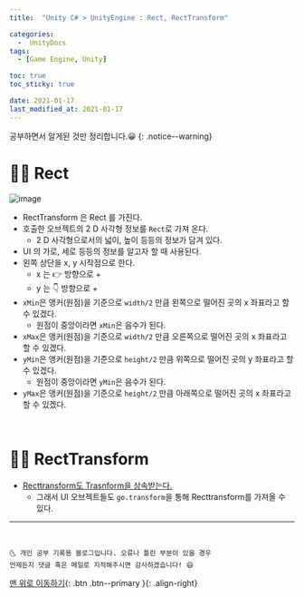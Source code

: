 ```yaml
---
title:  "Unity C# > UnityEngine : Rect, RectTransform" 

categories:
  -  UnityDocs
tags:
  - [Game Engine, Unity]

toc: true
toc_sticky: true

date: 2021-01-17
last_modified_at: 2021-01-17
---
```


공부하면서 알게된 것만 정리합니다.😀
{: .notice--warning}

# 👩‍🦰 Rect

![image](https://user-images.githubusercontent.com/42318591/95005851-2e521a80-0638-11eb-88ec-3063af8f9c37.png)

- RectTransform 은 Rect 를 가진다.
- 호출한 오브젝트의 2 D 사각형 정보를 `Rect`로 가져 온다.
  - 2 D 사각형으로서의 넓이, 높이 등등의 정보가 담겨 있다.
- UI 의 가로, 세로 등등의 정보를 알고자 할 때 사용된다.
- 왼쪽 상단을 x, y 시작점으로 한다.
  - x 는 👉 방향으로 +
  - y 는 👇 방향으로 + 
- `xMin`은 앵커(원점)을 기준으로 `width/2` 만큼 왼쪽으로 떨어진 곳의 x 좌표라고 할 수 있겠다.
  - 원점이 중앙이라면 `xMin`은 음수가 된다.
- `xMax`은 앵커(원점)을 기준으로 `width/2` 만큼 오른쪽으로 떨어진 곳의 x 좌표라고 할 수 있겠다.
- `yMin`은 앵커(원점)을 기준으로 `height/2` 만큼 위쪽으로 떨어진 곳의 y 좌표라고 할 수 있겠다.
  - 원점이 중앙이라면 `yMin`은 음수가 된다.
- `yMax`은 앵커(원점)을 기준으로 `height/2` 만큼 아래쪽으로 떨어진 곳의 x 좌표라고 할 수 있겠다.


<br>

# 👩‍🦰 RectTransform

- <u>Recttransform도 Trasnform을 상속받는다.</u> 
  - 그래서 UI 오브젝트들도 `go.transform`을 통해 Recttransform를 가져올 수 있다.

***
<br>

    🌜 개인 공부 기록용 블로그입니다. 오류나 틀린 부분이 있을 경우 
    언제든지 댓글 혹은 메일로 지적해주시면 감사하겠습니다! 😄

[맨 위로 이동하기](#){: .btn .btn--primary }{: .align-right}